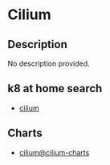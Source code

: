 # Cilium

## Description

No description provided.

## k8 at home search

- [cilium](https://nanne.dev/k8s-at-home-search/#/cilium)

## Charts

- [cilium@cilium-charts](https://helm.cilium.io/)
